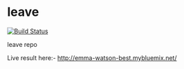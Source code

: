 # leave

[![Build Status](https://travis-ci.org/goyal-sidd/leave.svg?branch=master)](https://travis-ci.org/goyal-sidd/leave)

leave repo

Live result here:-
http://emma-watson-best.mybluemix.net/
